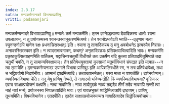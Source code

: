 ```yaml
---
index: 2.3.17
sutra: मन्यकर्मण्यनादरे विभाषाऽप्राणिषु
vritti: padamanjari
---
```


 मन्यकर्मण्यनादरे विभाषाऽप्राणिषु॥ मन्यतेः कर्म मन्यकर्मेति। ठ्मन ज्ञानेऽइत्यस्य दैवादिकस्य धातोः श्यना उपलक्षणम्, न तु प्रयोगस्थस्य श्यनन्तस्यानुकरणमित्यर्थः। तेन श्यनोऽभावेऽपि भवति---ठ्तृणाय मत्वा रघुनन्दनोऽपि बाणेन रक्षः प्रधनान्निरास्थत्ऽ इति। श्याना तु तानादिकस्य ठ् मनु अवबोधनेऽ इत्यस्यैव निरासः। अनादरस्तिरस्कार इति। न त्वादराभावमात्रम्, कथम्? अनृतादिवन्नञः प्रतिपक्षवाचित्वादिति भावः। मन्यकर्मणि प्रकृष्टकुत्सितग्रहणमिति वार्तिकम्, यद्वाचिनश्चतुर्थी विधीयते ततः प्रकर्षेण यदि कुत्सा प्रतिपादयितुमिष्यते तदा चतुर्थी भवति, न तु सामान्यविवक्षायाम्। तेन प्रतिषेधयुक्तायां कुत्सायां चतुर्थीविधानं संपद्यत इति मत्वाह---न त्वा तृणायेति। ठ्मन्यकर्मण्यनादर उपमाने विभाषा प्राणिषुऽ इति आपिशलिरधीते स्म, न तत्र प्रतिषेधापेक्षा, तथा च भट्टिप्रयोगो निदर्शनीयः। अश्मानं द्दषदमित्यादि। तत्वाख्यानमेतत्। यस्य माता न पश्यतीति। दर्शनयोग्यम्। व्यवस्थितविभाषा चेति। ननु येषु प्राणिषु नेष्यते, ते नावादयो भविष्यन्तीति किं व्यवस्थितविभाषया? वृत्तिकार एवात्र साक्षात्प्रयोजनं वक्ष्यति।  नत्वा नावमिति। नावा तार्यमुदकं नाव्यं तद्यदैव तीर्णं तदैव नावमपि सन्तीं त्वां नाहं नावं मन्ये, प्रयोजनस्य निष्पन्नत्वादिति भावः। एवं यावन्नभुक्तं श्राद्धिमित्यत्रापि द्रष्टव्यम्। प्राणिषु तूभयमिति। विषयविभागेन। एतदपीति। एतदेव साक्षात्प्रयोजनमन्यत्र नावादित्वादेव सिद्धेरित्यवोचाम॥